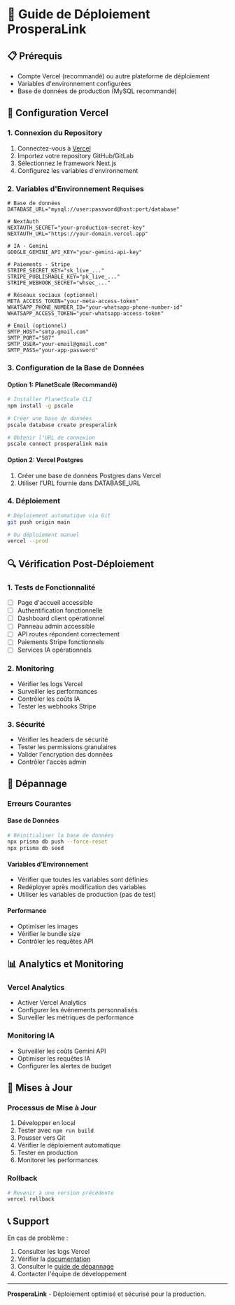 # 🚀 Guide de Déploiement ProsperaLink

## 📋 Prérequis

- Compte Vercel (recommandé) ou autre plateforme de déploiement
- Variables d'environnement configurées
- Base de données de production (MySQL recommandé)

## 🔧 Configuration Vercel

### 1. Connexion du Repository
1. Connectez-vous à [Vercel](https://vercel.com)
2. Importez votre repository GitHub/GitLab
3. Sélectionnez le framework Next.js
4. Configurez les variables d'environnement

### 2. Variables d'Environnement Requises

```env
# Base de données
DATABASE_URL="mysql://user:password@host:port/database"

# NextAuth
NEXTAUTH_SECRET="your-production-secret-key"
NEXTAUTH_URL="https://your-domain.vercel.app"

# IA - Gemini
GOOGLE_GEMINI_API_KEY="your-gemini-api-key"

# Paiements - Stripe
STRIPE_SECRET_KEY="sk_live_..."
STRIPE_PUBLISHABLE_KEY="pk_live_..."
STRIPE_WEBHOOK_SECRET="whsec_..."

# Réseaux sociaux (optionnel)
META_ACCESS_TOKEN="your-meta-access-token"
WHATSAPP_PHONE_NUMBER_ID="your-whatsapp-phone-number-id"
WHATSAPP_ACCESS_TOKEN="your-whatsapp-access-token"

# Email (optionnel)
SMTP_HOST="smtp.gmail.com"
SMTP_PORT="587"
SMTP_USER="your-email@gmail.com"
SMTP_PASS="your-app-password"
```

### 3. Configuration de la Base de Données

#### Option 1: PlanetScale (Recommandé)
```bash
# Installer PlanetScale CLI
npm install -g pscale

# Créer une base de données
pscale database create prosperalink

# Obtenir l'URL de connexion
pscale connect prosperalink main
```

#### Option 2: Vercel Postgres
1. Créer une base de données Postgres dans Vercel
2. Utiliser l'URL fournie dans DATABASE_URL

### 4. Déploiement

```bash
# Déploiement automatique via Git
git push origin main

# Ou déploiement manuel
vercel --prod
```

## 🔍 Vérification Post-Déploiement

### 1. Tests de Fonctionnalité
- [ ] Page d'accueil accessible
- [ ] Authentification fonctionnelle
- [ ] Dashboard client opérationnel
- [ ] Panneau admin accessible
- [ ] API routes répondent correctement
- [ ] Paiements Stripe fonctionnels
- [ ] Services IA opérationnels

### 2. Monitoring
- Vérifier les logs Vercel
- Surveiller les performances
- Contrôler les coûts IA
- Tester les webhooks Stripe

### 3. Sécurité
- Vérifier les headers de sécurité
- Tester les permissions granulaires
- Valider l'encryption des données
- Contrôler l'accès admin

## 🚨 Dépannage

### Erreurs Courantes

#### Base de Données
```bash
# Réinitialiser la base de données
npx prisma db push --force-reset
npx prisma db seed
```

#### Variables d'Environnement
- Vérifier que toutes les variables sont définies
- Redéployer après modification des variables
- Utiliser les variables de production (pas de test)

#### Performance
- Optimiser les images
- Vérifier le bundle size
- Contrôler les requêtes API

## 📊 Analytics et Monitoring

### Vercel Analytics
- Activer Vercel Analytics
- Configurer les événements personnalisés
- Surveiller les métriques de performance

### Monitoring IA
- Surveiller les coûts Gemini API
- Optimiser les requêtes IA
- Configurer les alertes de budget

## 🔄 Mises à Jour

### Processus de Mise à Jour
1. Développer en local
2. Tester avec `npm run build`
3. Pousser vers Git
4. Vérifier le déploiement automatique
5. Tester en production
6. Monitorer les performances

### Rollback
```bash
# Revenir à une version précédente
vercel rollback
```

## 📞 Support

En cas de problème :
1. Consulter les logs Vercel
2. Vérifier la [documentation](./README.md)
3. Consulter le [guide de dépannage](./GUIDE_DEPANNAGE.md)
4. Contacter l'équipe de développement

---

**ProsperaLink** - Déploiement optimisé et sécurisé pour la production. 